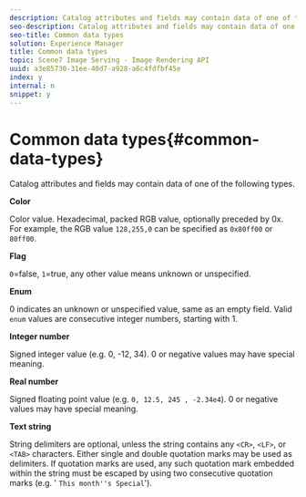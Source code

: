 ```yaml
---
description: Catalog attributes and fields may contain data of one of the following types.
seo-description: Catalog attributes and fields may contain data of one of the following types.
seo-title: Common data types
solution: Experience Manager
title: Common data types
topic: Scene7 Image Serving - Image Rendering API
uuid: a3e85730-31ee-40d7-a928-a6c4fdfbf45e
index: y
internal: n
snippet: y
---
```


# Common data types{#common-data-types}

Catalog attributes and fields may contain data of one of the following types.

 **Color**

Color value. Hexadecimal, packed RGB value, optionally preceded by 0x. For example, the RGB value `128,255,0` can be specified as `0x80ff00` or `80ff00`.

**Flag**

`0`=false, `1`=true, any other value means unknown or unspecified.

**Enum**

0 indicates an unknown or unspecified value, same as an empty field. Valid `enum` values are consecutive integer numbers, starting with 1.

**Integer number**

Signed integer value (e.g. 0, -12, 34). 0 or negative values may have special meaning.

**Real number**

Signed floating point value (e.g. `0, 12.5, 245 , -2.34e4`). 0 or negative values may have special meaning.

**Text string**

String delimiters are optional, unless the string contains any `<CR>`, `<LF>`, or `<TAB>` characters. Either single and double quotation marks may be used as delimiters. If quotation marks are used, any such quotation mark embedded within the string must be escaped by using two consecutive quotation marks (e.g. ' `This month''s Special`'). 
